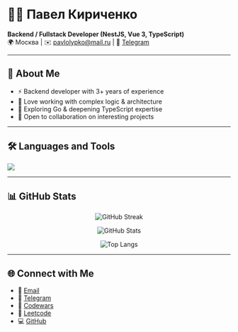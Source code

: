 # 👨‍💻 Павел Кириченко  

**Backend / Fullstack Developer (NestJS, Vue 3, TypeScript)**  
🌍 Москва | ✉️ [pavlolypko@mail.ru](mailto:pavlolypko@mail.ru) | 💬 [Telegram](https://t.me/oknrddhnii)  

---

## 🚀 About Me  
- ⚡ Backend developer with 3+ years of experience  
- 🔧 Love working with complex logic & architecture  
- 🌱 Exploring Go & deepening TypeScript expertise  
- 🤝 Open to collaboration on interesting projects  

---

## 🛠️ Languages and Tools  

<p align="left">
  <img src="https://skillicons.dev/icons?i=js,ts,nodejs,nestjs,vue,postgresql,mysql,mongodb,redis,prisma,docker,nginx,kafka,rabbitmq,git,github,html,css" />
</p>

---

## 📊 GitHub Stats  

<p align="center">
  <img src="https://github-readme-streak-stats.herokuapp.com?user=pashasolyana&theme=tokyonight" alt="GitHub Streak" />
</p>

<p align="center">
  <img src="https://github-readme-stats.vercel.app/api?username=pashasolyana&show_icons=true&theme=tokyonight" alt="GitHub Stats" />
</p>

<p align="center">
  <img src="https://github-readme-stats.vercel.app/api/top-langs/?username=pashasolyana&layout=compact&theme=tokyonight" alt="Top Langs" />
</p>

---

## 🌐 Connect with Me  
- 📧 [Email](mailto:pavlolypko@mail.ru)  
- 💬 [Telegram](https://t.me/oknrddhnii)  
- 🎯 [Codewars](https://www.codewars.com/users/pashasolyana)  
- 🧩 [Leetcode](https://leetcode.com/u/pashasolyana/)  
- 💻 [GitHub](https://github.com/pashasolyana)  
